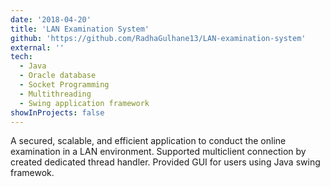 ```yaml
---
date: '2018-04-20'
title: 'LAN Examination System'
github: 'https://github.com/RadhaGulhane13/LAN-examination-system'
external: ''
tech:
  - Java
  - Oracle database
  - Socket Programming
  - Multithreading
  - Swing application framework
showInProjects: false
---
```


A secured, scalable, and efficient application to conduct the online examination in a LAN environment. Supported multiclient connection by created dedicated thread handler. Provided GUI for users using Java swing framewok.
